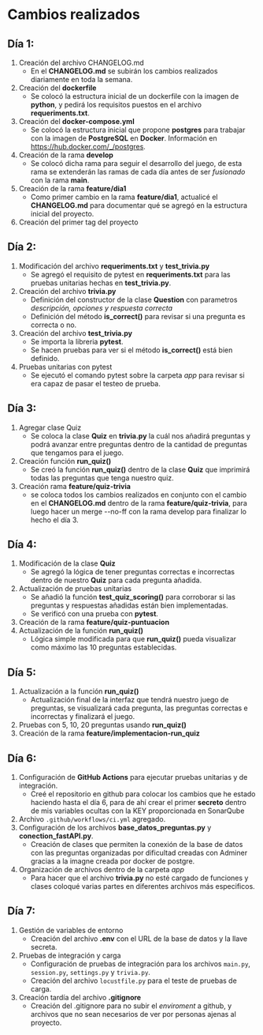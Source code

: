 # Cambios realizados

## Día 1:

1. Creación del archivo CHANGELOG.md
    - En el **CHANGELOG.md** se subirán los cambios realizados diariamente en toda la semana.
2. Creación del **dockerfile**
    - Se colocó la estructura inicial de un dockerfile con la imagen de **python**, y pedirá los requisitos puestos en el archivo **requeriments.txt**. 
3. Creación del **docker-compose.yml**
    - Se colocó la estructura inicial que propone **postgres** para trabajar con la imagen de **PostgreSQL** en **Docker**. 
    Información en https://hub.docker.com/_/postgres. 
4. Creación de la rama **develop**
    - Se colocó dicha rama para seguir el desarrollo del juego, de esta rama se extenderán las ramas de cada día antes de ser *fusionado* con la rama **main**.
5. Creación de la rama **feature/dia1**
    - Como primer cambio en la rama **feature/dia1**, actualicé el **CHANGELOG.md** para documentar qué se agregó en la estructura inicial del proyecto.
6. Creación del primer tag del proyecto

## Día 2:

1. Modificación del archivo **requeriments.txt** y **test_trivia.py** 
    - Se agregó el requisito de pytest en **requeriments.txt** para las pruebas unitarias hechas en **test_trivia.py**.
2. Creación del archivo **trivia.py**
    - Definición del constructor de la clase **Question** con parametros *descripción, opciones y respuesta correcta*
    - Definición del método **is_correct()** para revisar si una pregunta es correcta o no.
3. Creación del archivo **test_trivia.py**
    - Se importa la libreria **pytest**.
    - Se hacen pruebas para ver si el método **is_correct()** está bien definido.
4. Pruebas unitarias con pytest
    - Se ejecutó el comando pytest sobre la carpeta *app* para revisar si era capaz de pasar el testeo de prueba.

## Día 3:

1. Agregar clase Quiz
    - Se coloca la clase **Quiz** en **trivia.py** la cuál nos añadirá preguntas y podrá avanzar entre preguntas dentro de la cantidad de preguntas que tengamos para el juego.
2. Creación función **run_quiz()**
    - Se creó la función **run_quiz()** dentro de la clase **Quiz** que imprimirá todas las preguntas que tenga nuestro quiz.
3. Creación rama **feature/quiz-trivia**
    - se coloca todos los cambios realizados en conjunto con el cambio en el **CHANGELOG.md** dentro de la rama **feature/quiz-trivia**, para luego hacer un merge --no-ff con la rama develop para finalizar lo hecho el día 3.

## Día 4:
1. Modificación de la clase **Quiz**
    - Se agregó la lógica de tener preguntas correctas e incorrectas dentro de nuestro **Quiz** para cada pregunta añadida.
2. Actualización de pruebas unitarias
    - Se añadió la función **test_quiz_scoring()** para corroborar si las preguntas y respuestas añadidas están bien implementadas.
    - Se verificó con una prueba con **pytest**.
3. Creación de la rama **feature/quiz-puntuacion**
4. Actualización de la función **run_quiz()**
    - Lógica simple modificada para que **run_quiz()** pueda visualizar como máximo las 10 preguntas establecidas.

## Día 5:
1. Actualización a la función **run_quiz()**
    - Actualización final de la interfaz que tendrá nuestro juego de preguntas, se visualizará cada pregunta, las preguntas correctas e incorrectas y finalizará el juego.
2. Pruebas con 5, 10, 20 preguntas usando **run_quiz()**
3. Creación de la rama **feature/implementacion-run_quiz**

## Día 6:
1. Configuración de **GitHub Actions** para ejecutar pruebas unitarias y de integración.
    - Creé el repositorio en github para colocar los cambios que he estado haciendo hasta el día 6, para de ahí crear el primer **secreto** dentro de mis variables ocultas con la KEY proporcionada en SonarQube
2. Archivo `.github/workflows/ci.yml` agregado.
3. Configuración de los archivos **base_datos_preguntas.py** y **conection_fastAPI.py**.
    - Creación de clases que permiten la conexión de la base de datos con las preguntas organizadas por dificultad creadas con Adminer gracias a la imagne creada por docker de postgre.
4. Organización de archivos dentro de la carpeta *app*
    - Para hacer que el archivo **trivia.py** no esté cargado de funciones y clases coloqué varias partes en diferentes archivos más especificos.

## Día 7:
1. Gestión de variables de entorno
    - Creación del archivo **.env** con el URL de la base de datos y la llave secreta.
2. Pruebas de integración y carga
    - Configuración de pruebas de integración para los archivos `main.py`, `session.py`, `settings.py` y `trivia.py`.
    - Creación del archivo `locustfile.py` para el teste de pruebas de carga.
3. Creación tardía del archivo **.gitignore**
    - Creación del .gitignore para no subir el *enviroment* a github, y archivos que no sean necesarios de ver por personas ajenas al proyecto.